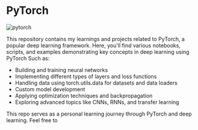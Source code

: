 # PyTorch

![pytorch](https://github.com/user-attachments/assets/200f1a29-a001-40fa-9863-79bae2a854e5)

This repository contains my learnings and projects related to PyTorch, a popular deep learning framework. Here, you'll find various notebooks, scripts, and examples demonstrating key concepts in deep learning using PyTorch Such as:

- Building and training neural networks
- Implementing different types of layers and loss functions
- Handling data using torch.utils.data for datasets and data loaders
- Custom model development
- Applying optimization techniques and backpropagation
- Exploring advanced topics like CNNs, RNNs, and transfer learning
  
This repo serves as a personal learning journey through PyTorch and deep learning. Feel free to 
